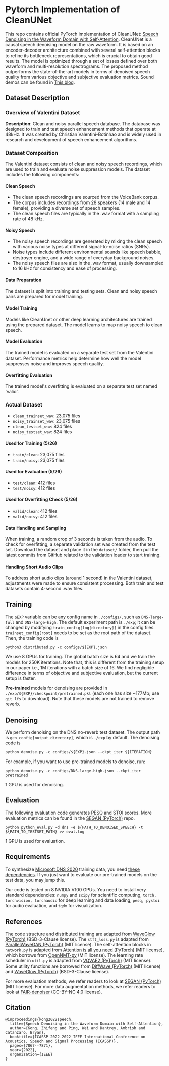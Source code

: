 # Pytorch Implementation of CleanUNet

This repo contains official PyTorch implementation of CleanUNet: [Speech Denoising in the Waveform Domain with Self-Attention](https://arxiv.org/abs/2202.07790). CleanUNet is a causal speech denoising
model on the raw waveform. It is based
on an encoder-decoder architecture combined with several
self-attention blocks to refine its bottleneck representations,
which is crucial to obtain good results. The model is optimized
through a set of losses defined over both waveform and multi-resolution spectrograms. The proposed method outperforms
the state-of-the-art models in terms of denoised speech quality
from various objective and subjective evaluation metrics. Sound demos can be found in [This blog](https://nv-adlr.github.io/projects/cleanunet/).

## Dataset Description

### Overview of Valentini Dataset

**Description**: Clean and noisy parallel speech database. The database was designed to train and test speech enhancement methods that operate at 48kHz. It was created by Christian Valentini-Botinhao and is widely used in research and development of speech enhancement algorithms.

### Dataset Composition

The Valentini dataset consists of clean and noisy speech recordings, which are used to train and evaluate noise suppression models. The dataset includes the following components:

#### Clean Speech
- The clean speech recordings are sourced from the VoiceBank corpus.
- The corpus includes recordings from 28 speakers (14 male and 14 female), providing a diverse set of speech samples.
- The clean speech files are typically in the .wav format with a sampling rate of 48 kHz.

#### Noisy Speech
- The noisy speech recordings are generated by mixing the clean speech with various noise types at different signal-to-noise ratios (SNRs).
- Noise types include different environmental sounds like speech babble, destroyer engine, and a wide range of everyday background noises.
- The noisy speech files are also in the .wav format, usually downsampled to 16 kHz for consistency and ease of processing.

#### Data Preparation
The dataset is split into training and testing sets. Clean and noisy speech pairs are prepared for model training.

#### Model Training
Models like CleanUnet or other deep learning architectures are trained using the prepared dataset. The model learns to map noisy speech to clean speech.

#### Model Evaluation
The trained model is evaluated on a separate test set from the Valentini dataset. Performance metrics help determine how well the model suppresses noise and improves speech quality.

#### Overfitting Evaluation
The trained model's overfitting is evaluated on a separate test set named 'valid'. 

### Actual Dataset

- `clean_trainset_wav`: 23,075 files
- `noisy_trainset_wav`: 23,075 files
- `clean_testset_wav`: 824 files
- `noisy_testset_wav`: 824 files

#### Used for Training (5/26)

- `train/clean`: 23,075 files
- `train/noisy`: 23,075 files

#### Used for Evaluation (5/26)

- `test/clean`: 412 files
- `test/noisy`: 412 files

#### Used for Overfitting Check (5/26)

- `valid/clean`: 412 files
- `valid/noisy`: 412 files

#### Data Handling and Sampling

When training, a random crop of 3 seconds is taken from the audio. To check for overfitting, a separate validation set was created from the test set. Download the dataset and place it in the `dataset/` folder, then pull the latest commits from GitHub related to the validation loader to start training.

#### Handling Short Audio Clips

To address short audio clips (around 1 second) in the Valentini dataset, adjustments were made to ensure consistent processing. Both train and test datasets contain 4-second .wav files.

## Training

The ```$EXP``` variable can be any config name in ```./configs/```, such as ```DNS-large-full``` and ```DNS-large-high```. The default experiment path is ```./exp```; it can be changed by modifying ```train_config[log[directory]]``` in the config files. ```trainset_config[root]``` needs to be set as the root path of the dataset. Then, the training code is

```python3 distributed.py -c configs/${EXP}.json```

We use 8 GPUs for training. The global batch size is 64 and we train the models for 250K iterations. Note that, this is different from the training setup in our paper i.e., 1M iterations with a batch size of 16. We find negligible difference in terms of objective and subjective evaluation, but the current setup is faster.

**Pre-trained** models for denoising are provided in ```./exp/${EXP}/checkpoint/pretrained.pkl``` (each one has size ~177Mb; use ```git lfs``` to download). Note that these models are not trained to remove reverb. 

## Denoising

We perform denoising on the DNS no-reverb test dataset. The output path is ```gen_config[output_directory]```, which is ```./exp``` by default. The denoising code is

```python denoise.py -c configs/${EXP}.json --ckpt_iter ${ITERATION}```

For example, if you want to use pre-trained models to denoise, run:

```python denoise.py -c configs/DNS-large-high.json --ckpt_iter pretrained```

1 GPU is used for denoising.

## Evaluation

The following evaluation code generates [PESQ](https://www.itu.int/rec/T-REC-P.862) and [STOI](https://ceestaal.nl/code/) scores. More evaluation metrics can be found in the [SEGAN (PyTorch)](https://github.com/santi-pdp/segan_pytorch) repo.

```python python_eval.py -d dns -e ${PATH_TO_DENOISED_SPEECH} -t ${PATH_TO_TESTSET_PATH} >> eval.log```

1 GPU is used for evaluation.

## Requirements

To synthesize [Microsoft DNS 2020](https://arxiv.org/ftp/arxiv/papers/2005/2005.13981.pdf) training data, you need [these dependencies](https://github.com/microsoft/DNS-Challenge/blob/interspeech2020/master/requirements.txt). If you just want to evaluate our pre-trained models on the test data, you may jump this.

Our code is tested on 8 NVIDIA V100 GPUs. You need to install very standard dependencies: ```numpy``` and ```scipy``` for scientific computing, ```torch, torchvision, torchaudio``` for deep learning and data loading, ```pesq, pystoi``` for audio evaluation, and ```tqdm``` for visualization.

## References

The code structure and distributed training are adapted from [WaveGlow (PyTorch)](https://github.com/NVIDIA/waveglow) (BSD-3-Clause license). The ```stft_loss.py``` is adapted from [ParallelWaveGAN (PyTorch)](https://github.com/kan-bayashi/ParallelWaveGAN) (MIT license). The self-attention blocks in ```network.py``` is adapted from [Attention is all you need (PyTorch)](https://github.com/jadore801120/attention-is-all-you-need-pytorch) (MIT license), which borrows from [OpenNMT-py](https://github.com/OpenNMT/OpenNMT-py) (MIT license). The learning rate scheduler in ```util.py``` is adapted from [VQVAE2 (PyTorch)](https://github.com/rosinality/vq-vae-2-pytorch) (MIT license). Some utility functions are borrowed from [DiffWave (PyTorch)](https://github.com/philsyn/DiffWave-Vocoder) (MIT license) and [WaveGlow (PyTorch)](https://github.com/NVIDIA/waveglow) (BSD-3-Clause license).

For more evaluation methods, we refer readers to look at [SEGAN (PyTorch)](https://github.com/santi-pdp/segan_pytorch/blob/master/segan/utils.py) (MIT license). For more data augmentation methods, we refer readers to look at [FAIR-denoiser](https://github.com/facebookresearch/denoiser/blob/main/denoiser/augment.py) (CC-BY-NC 4.0 license). 

## Citation

```
@inproceedings{kong2022speech,
  title={Speech Denoising in the Waveform Domain with Self-Attention},
  author={Kong, Zhifeng and Ping, Wei and Dantrey, Ambrish and Catanzaro, Bryan},
  booktitle={ICASSP 2022-2022 IEEE International Conference on Acoustics, Speech and Signal Processing (ICASSP)},
  pages={7867--7871},
  year={2022},
  organization={IEEE}
}
```
